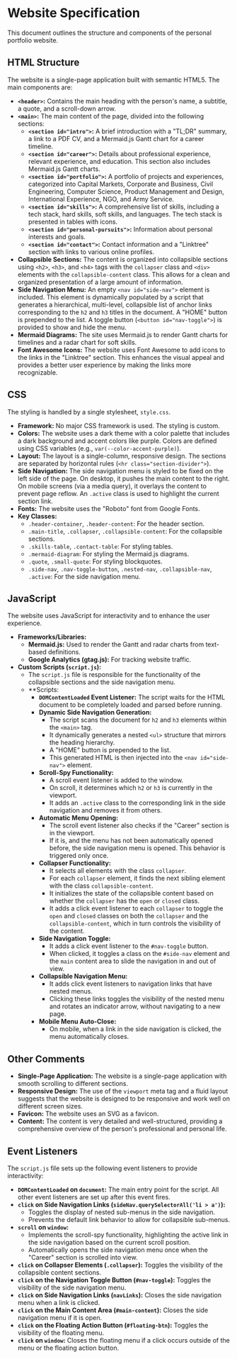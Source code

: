# Website Specification

This document outlines the structure and components of the personal portfolio website.

## HTML Structure

The website is a single-page application built with semantic HTML5. The main components are:

- **`<header>`:** Contains the main heading with the person's name, a subtitle, a quote, and a scroll-down arrow.
- **`<main>`:**  The main content of the page, divided into the following sections:
    - **`<section id="intro">`:** A brief introduction with a "TL;DR" summary, a link to a PDF CV, and a Mermaid.js Gantt chart for a career timeline.
    - **`<section id="career">`:**  Details about professional experience, relevant experience, and education. This section also includes Mermaid.js Gantt charts.
    - **`<section id="portfolio">`:**  A portfolio of projects and experiences, categorized into Capital Markets, Corporate and Business, Civil Engineering, Computer Science, Product Management and Design, International Experience, NGO, and Army Service.
    - **`<section id="skills">`:**  A comprehensive list of skills, including a tech stack, hard skills, soft skills, and languages. The tech stack is presented in tables with icons.
    - **`<section id="personal-pursuits">`:**  Information about personal interests and goals.
    - **`<section id="contact">`:** Contact information and a "Linktree" section with links to various online profiles.
- **Collapsible Sections:** The content is organized into collapsible sections using `<h2>`, `<h3>`, and `<h4>` tags with the `collapser` class and `<div>` elements with the `collapsible-content` class. This allows for a clean and organized presentation of a large amount of information.
- **Side Navigation Menu:** An empty `<nav id="side-nav">` element is included. This element is dynamically populated by a script that generates a hierarchical, multi-level, collapsible list of anchor links corresponding to the `h2` and `h3` titles in the document. A "HOME" button is prepended to the list. A toggle button (`<button id="nav-toggle">`) is provided to show and hide the menu.
- **Mermaid Diagrams:** The site uses Mermaid.js to render Gantt charts for timelines and a radar chart for soft skills.
- **Font Awesome Icons:** The website uses Font Awesome to add icons to the links in the "Linktree" section. This enhances the visual appeal and provides a better user experience by making the links more recognizable.

## CSS

The styling is handled by a single stylesheet, `style.css`.

- **Framework:** No major CSS framework is used. The styling is custom.
- **Colors:** The website uses a dark theme with a color palette that includes a dark background and accent colors like purple. Colors are defined using CSS variables (e.g., `var(--color-accent-purple)`).
- **Layout:** The layout is a single-column, responsive design. The sections are separated by horizontal rules (`<hr class="section-divider">`).
- **Side Navigation:** The side navigation menu is styled to be fixed on the left side of the page. On desktop, it pushes the main content to the right. On mobile screens (via a media query), it overlays the content to prevent page reflow. An `.active` class is used to highlight the current section link.
- **Fonts:** The website uses the "Roboto" font from Google Fonts.
- **Key Classes:**
    - `.header-container`, `.header-content`: For the header section.
    - `.main-title`, `.collapser`, `.collapsible-content`: For the collapsible sections.
    - `.skills-table`, `.contact-table`: For styling tables.
    - `.mermaid-diagram`: For styling the Mermaid.js diagrams.
    - `.quote`, `.small-quote`: For styling blockquotes.
    - `.side-nav`, `.nav-toggle-button`, `.nested-nav`, `.collapsible-nav`, `.active`: For the side navigation menu.

## JavaScript

The website uses JavaScript for interactivity and to enhance the user experience.

- **Frameworks/Libraries:**
    - **Mermaid.js:** Used to render the Gantt and radar charts from text-based definitions.
    - **Google Analytics (gtag.js):** For tracking website traffic.
- **Custom Scripts (`script.js`):**
    - The `script.js` file is responsible for the functionality of the collapsible sections and the side navigation menu.
    - **Scripts:
        - **`DOMContentLoaded` Event Listener:** The script waits for the HTML document to be completely loaded and parsed before running.
        - **Dynamic Side Navigation Generation:**
            - The script scans the document for `h2` and `h3` elements within the `<main>` tag.
            - It dynamically generates a nested `<ul>` structure that mirrors the heading hierarchy.
            - A "HOME" button is prepended to the list.
            - This generated HTML is then injected into the `<nav id="side-nav">` element.
        - **Scroll-Spy Functionality:**
            - A scroll event listener is added to the window.
            - On scroll, it determines which `h2` or `h3` is currently in the viewport.
            - It adds an `.active` class to the corresponding link in the side navigation and removes it from others.
        - **Automatic Menu Opening:**
            - The scroll event listener also checks if the "Career" section is in the viewport.
            - If it is, and the menu has not been automatically opened before, the side navigation menu is opened. This behavior is triggered only once.
        - **Collapser Functionality:**
            - It selects all elements with the class `collapser`.
            - For each `collapser` element, it finds the next sibling element with the class `collapsible-content`.
            - It initializes the state of the collapsible content based on whether the `collapser` has the `open` or `closed` class.
            - It adds a click event listener to each `collapser` to toggle the `open` and `closed` classes on both the `collapser` and the `collapsible-content`, which in turn controls the visibility of the content.
        - **Side Navigation Toggle:**
            - It adds a click event listener to the `#nav-toggle` button.
            - When clicked, it toggles a class on the `#side-nav` element and the `main` content area to slide the navigation in and out of view.
        - **Collapsible Navigation Menu:**
            - It adds click event listeners to navigation links that have nested menus.
            - Clicking these links toggles the visibility of the nested menu and rotates an indicator arrow, without navigating to a new page.
        - **Mobile Menu Auto-Close:**
            - On mobile, when a link in the side navigation is clicked, the menu automatically closes.

## Other Comments

- **Single-Page Application:** The website is a single-page application with smooth scrolling to different sections.
- **Responsive Design:** The use of the `viewport` meta tag and a fluid layout suggests that the website is designed to be responsive and work well on different screen sizes.
- **Favicon:** The website uses an SVG as a favicon.
- **Content:** The content is very detailed and well-structured, providing a comprehensive overview of the person's professional and personal life.

## Event Listeners

The `script.js` file sets up the following event listeners to provide interactivity:

- **`DOMContentLoaded` on `document`:** The main entry point for the script. All other event listeners are set up after this event fires.
- **`click` on Side Navigation Links (`sideNav.querySelectorAll('li > a')`):**
    - Toggles the display of nested sub-menus in the side navigation.
    - Prevents the default link behavior to allow for collapsible sub-menus.
- **`scroll` on `window`:**
    - Implements the scroll-spy functionality, highlighting the active link in the side navigation based on the current scroll position.
    - Automatically opens the side navigation menu once when the "Career" section is scrolled into view.
- **`click` on Collapser Elements (`.collapser`):** Toggles the visibility of the collapsible content sections.
- **`click` on the Navigation Toggle Button (`#nav-toggle`):** Toggles the visibility of the side navigation menu.
- **`click` on Side Navigation Links (`navLinks`):** Closes the side navigation menu when a link is clicked.
- **`click` on the Main Content Area (`#main-content`):** Closes the side navigation menu if it is open.
- **`click` on the Floating Action Button (`#floating-btn`):** Toggles the visibility of the floating menu.
- **`click` on `window`:** Closes the floating menu if a click occurs outside of the menu or the floating action button.
